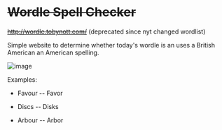 
# ~~Wordle Spell Checker~~

~~http://wordle.tobynott.com/~~ (deprecated since nyt changed wordlist)

Simple website to determine whether today's wordle is an uses a British American an American spelling. 

![image](https://user-images.githubusercontent.com/11465134/151679890-377d6d53-7f54-4620-a404-370ad38abbae.png)


Examples:

 - Favour -- Favor

 - Discs -- Disks

 - Arbour -- Arbor
